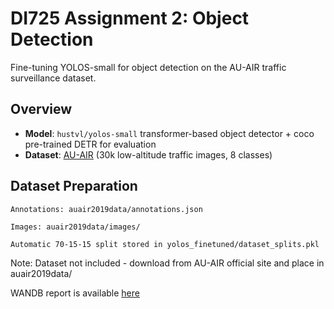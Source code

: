 # DI725 Assignment 2: Object Detection

Fine-tuning YOLOS-small for object detection on the AU-AIR traffic surveillance dataset.

## Overview
- **Model**: `hustvl/yolos-small` transformer-based object detector + coco pre-trained DETR for evaluation
- **Dataset**: [AU-AIR](https://bozcani.github.io/auairdataset) (30k low-altitude traffic images, 8 classes)

## Dataset Preparation

    Annotations: auair2019data/annotations.json

    Images: auair2019data/images/

    Automatic 70-15-15 split stored in yolos_finetuned/dataset_splits.pkl


Note: Dataset not included - download from AU-AIR official site and place in auair2019data/

WANDB report is available [here](https://wandb.ai/yildizz-nisan-middle-east-technical-university/object_detection_transformer/reports/DI725-YOLOS-small-training--VmlldzoxMjQxNDk3OA?accessToken=bhih0y2uqcuoetfibmcft97fo1qd6lo5fim3v08ym1cwms8zsk9cb1boh744vris)
